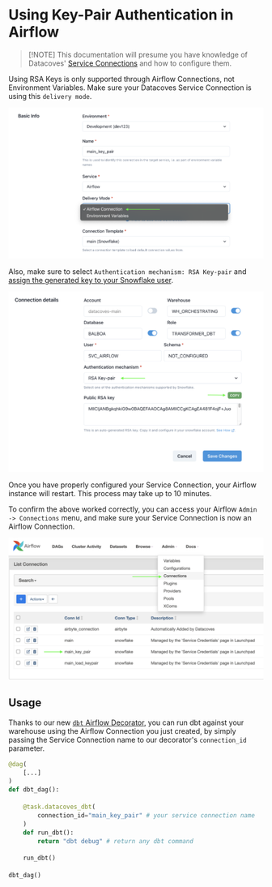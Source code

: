 # Using Key-Pair Authentication in Airflow

> [!NOTE] This documentation will presume you have knowledge of Datacoves' [Service Connections](/how-tos/datacoves/how_to_service_connections.md) and how to configure them.

Using RSA Keys is only supported through Airflow Connections, not Environment Variables. Make sure your Datacoves Service Connection is using this `delivery mode`.

![alt text](assets/delivery_mode_airflow_connection.png)

Also, make sure to select `Authentication mechanism: RSA Key-pair` and [assign the generated key to your Snowflake user](https://docs.snowflake.com/en/user-guide/key-pair-auth#assign-the-public-key-to-a-snowflake-user).

![authentication_mechanism_copy](assets/authentication_mechanism_copy.png)

Once you have properly configured your Service Connection, your Airflow instance will restart. This process may take up to 10 minutes.

To confirm the above worked correctly, you can access your Airflow `Admin -> Connections` menu, and make sure your Service Connection  is now an Airflow Connection.

![airflow_admin_connections](assets/airflow_admin_connections.png)

## Usage

Thanks to our new [`dbt` Airflow Decorator](/reference/airflow/datacoves-decorators.md), you can run dbt against your warehouse using the Airflow Connection you just created, by simply passing the Service Connection name to our decorator's `connection_id` parameter.



```python
@dag(
    [...]
)
def dbt_dag():

    @task.datacoves_dbt(
        connection_id="main_key_pair" # your service connection name
    )
    def run_dbt():
        return "dbt debug" # return any dbt command

    run_dbt()

dbt_dag()
```